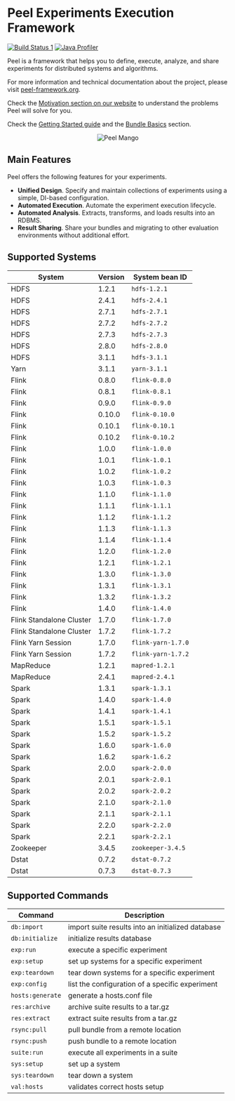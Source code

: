 Peel Experiments Execution Framework
====================================

<a href="https://travis-ci.org/peelframework/peel"><img alt="Build Status 1" src="https://travis-ci.org/peelframework/peel.svg?branch=dev" /></a>
<a href="https://www.ej-technologies.com/products/jprofiler/overview.html"><img alt="Java Profiler" src="https://www.ej-technologies.com/images/product_banners/jprofiler_small.png" /></a>

Peel is a framework that helps you to define, execute, analyze, and share experiments for distributed systems and algorithms.

For more information and technical documentation about the project, please visit [peel-framework.org](http://peel-framework.org).

Check the [Motivation section on our website](http://peel-framework.org/manual/motivation.html) to understand the problems Peel will solve for you.

Check the [Getting Started guide](http://peel-framework.org/getting-started.html) and the [Bundle Basics](http://peel-framework.org/manual/motivation.html) section.

<p align="center">
  <img src="http://peel-framework.org/img/peeled_mango_small.jpg" alt="Peel Mango" />
</p>

## Main Features

Peel offers the following features for your experiments.

- **Unified Design**. Specify and maintain collections of experiments using a simple, DI-based configuration.
- **Automated Execution**. Automate the experiment execution lifecycle.
- **Automated Analysis**. Extracts, transforms, and loads results into an RDBMS.
- **Result Sharing**. Share your bundles and migrating to other evaluation environments without additional effort.

## Supported Systems

| System           | Version        | System bean ID    |
| ---------------- | -------------- | ----------------- |
| HDFS             | 1.2.1          | `hdfs-1.2.1`      |
| HDFS             | 2.4.1          | `hdfs-2.4.1`      |
| HDFS             | 2.7.1          | `hdfs-2.7.1`      |
| HDFS             | 2.7.2          | `hdfs-2.7.2`      |
| HDFS             | 2.7.3          | `hdfs-2.7.3`      |
| HDFS             | 2.8.0          | `hdfs-2.8.0`      |
| HDFS             | 3.1.1          | `hdfs-3.1.1`      |
| Yarn             | 3.1.1          | `yarn-3.1.1`      |
| Flink            | 0.8.0          | `flink-0.8.0`     |
| Flink            | 0.8.1          | `flink-0.8.1`     |
| Flink            | 0.9.0          | `flink-0.9.0`     |
| Flink            | 0.10.0         | `flink-0.10.0`    |
| Flink            | 0.10.1         | `flink-0.10.1`    |
| Flink            | 0.10.2         | `flink-0.10.2`    |
| Flink            | 1.0.0          | `flink-1.0.0`     |
| Flink            | 1.0.1          | `flink-1.0.1`     |
| Flink            | 1.0.2          | `flink-1.0.2`     |
| Flink            | 1.0.3          | `flink-1.0.3`     |
| Flink            | 1.1.0          | `flink-1.1.0`     |
| Flink            | 1.1.1          | `flink-1.1.1`     |
| Flink            | 1.1.2          | `flink-1.1.2`     |
| Flink            | 1.1.3          | `flink-1.1.3`     |
| Flink            | 1.1.4          | `flink-1.1.4`     |
| Flink            | 1.2.0          | `flink-1.2.0`     |
| Flink            | 1.2.1          | `flink-1.2.1`     |
| Flink            | 1.3.0          | `flink-1.3.0`     |
| Flink            | 1.3.1          | `flink-1.3.1`     |
| Flink            | 1.3.2          | `flink-1.3.2`     |
| Flink            | 1.4.0          | `flink-1.4.0`     |
| Flink Standalone Cluster | 1.7.0          | `flink-1.7.0`     |
| Flink Standalone Cluster | 1.7.2          | `flink-1.7.2`     |
| Flink Yarn Session | 1.7.0          | `flink-yarn-1.7.0`     |
| Flink Yarn Session | 1.7.2          | `flink-yarn-1.7.2`     |
| MapReduce        | 1.2.1          | `mapred-1.2.1`    |
| MapReduce        | 2.4.1          | `mapred-2.4.1`    |
| Spark            | 1.3.1          | `spark-1.3.1`     |
| Spark            | 1.4.0          | `spark-1.4.0`     |
| Spark            | 1.4.1          | `spark-1.4.1`     |
| Spark            | 1.5.1          | `spark-1.5.1`     |
| Spark            | 1.5.2          | `spark-1.5.2`     |
| Spark            | 1.6.0          | `spark-1.6.0`     |
| Spark            | 1.6.2          | `spark-1.6.2`     |
| Spark            | 2.0.0          | `spark-2.0.0`     |
| Spark            | 2.0.1          | `spark-2.0.1`     |
| Spark            | 2.0.2          | `spark-2.0.2`     |
| Spark            | 2.1.0          | `spark-2.1.0`     |
| Spark            | 2.1.1          | `spark-2.1.1`     |
| Spark            | 2.2.0          | `spark-2.2.0`     |
| Spark            | 2.2.1          | `spark-2.2.1`     |
| Zookeeper        | 3.4.5          | `zookeeper-3.4.5` |
| Dstat            | 0.7.2          | `dstat-0.7.2`     |
| Dstat            | 0.7.3          | `dstat-0.7.3`     |

## Supported Commands

| Command              | Description                                        |
| -------------------- | -------------------------------------------------- |
| `db:import`          |  import suite results into an initialized database |
| `db:initialize`      |  initialize results database                       |
| `exp:run`            |  execute a specific experiment                     |
| `exp:setup`          |  set up systems for a specific experiment          |
| `exp:teardown`       |  tear down systems for a specific experiment       |
| `exp:config`         |  list the configuration of a specific experiment   |
| `hosts:generate`     |  generate a hosts.conf file                        |
| `res:archive`        |  archive suite results to a tar.gz                 |
| `res:extract`        |  extract suite results from a tar.gz               |
| `rsync:pull`         |  pull bundle from a remote location                |
| `rsync:push`         |  push bundle to a remote location                  |
| `suite:run`          |  execute all experiments in a suite                |
| `sys:setup`          |  set up a system                                   |
| `sys:teardown`       |  tear down a system                                |
| `val:hosts`          |  validates correct hosts setup                     |

